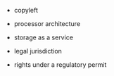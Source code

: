 - copyleft

- processor architecture

- storage as a service

- legal jurisdiction

- rights under a regulatory permit
